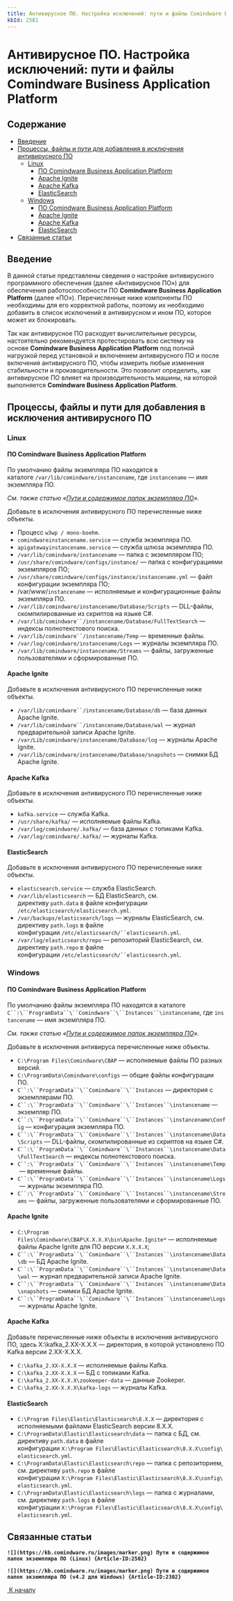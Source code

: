 ```yaml
---
title: Антивирусное ПО. Настройка исключений: пути и файлы Comindware Business Application Platform
kbId: 2581
---
```


# Антивирусное ПО. Настройка исключений: пути и файлы Comindware Business Application Platform

## Содержание

- [Введение](#mcetoc_1hn804c420)
- [Процессы, файлы и пути для добавления в исключения антивирусного ПО](#mcetoc_1hn805c0v1)
	- [Linux](#mcetoc_1hn80cmad0)
		- [ПО Comindware Business Application Platform](#mcetoc_1hn824onh0)
		- [Apache Ignite](#mcetoc_1hn80oa1o3)
		- [Apache Kafka](#mcetoc_1hn80oe6a4)
		- [ElasticSearch](#mcetoc_1hn80okjg5)
	- [Windows](#mcetoc_1hn80cpn51)
		- [ПО Comindware Business Application Platform](#mcetoc_1hn80pcqu6)
		- [Apache Ignite](#mcetoc_1hn80pcqu7)
		- [Apache Kafka](#mcetoc_1hn80pcqu8)
		- [ElasticSearch](#mcetoc_1hn80pcqu9)
- [Связанные статьи](#mcetoc_1hn806jkn3)

## Введение

В данной статье представлены сведения о настройке антивирусного программного обеспечения (далее «Антивирусное ПО») для обеспечения работоспособности ПО **Comindware Business Application Platform** (далее «ПО»). Перечисленные ниже компоненты ПО необходимы для его корректной работы, поэтому их необходимо добавить в список исключений в антивирусном и ином ПО, которое может их блокировать.

Так как антивирусное ПО расходует вычислительные ресурсы, настоятельно рекомендуется протестировать всю систему на основе **Comindware Business Application Platform** под полной нагрузкой перед установкой и включением антивирусного ПО и после включения антивирусного ПО, чтобы измерить любые изменения стабильности и производительности. Это позволит определить, как антивирусное ПО влияет на производительность машины, на которой выполняется **Comindware Business Application Platform**.

## Процессы, файлы и пути для добавления в исключения антивирусного ПО

### Linux

#### ПО Comindware Business Application Platform

По умолчанию файлы экземпляра ПО находятся в каталоге `/var/lib/comindware/instancename`, где `instancename` — имя экземпляра ПО.

*См. также статью «[Пути и содержимое папок экземпляра ПО](https://kb.comindware.ru/article.php?id=2502)».*

Добавьте в исключения антивирусного ПО перечисленные ниже объекты.

- Процесс `w3wp / mono-boehm`.
- `comindwareinstancename.service` — служба экземпляра ПО.
- `apigatewayinstancename.service` — служба шлюза экземпляра ПО.
- `/var/lib/comindware/instancename` — папка с экземпляром ПО;
- `/usr/share/comindware/configs/instance/` — папка с конфигурациями экземпляров ПО;
- `/usr/share/comindware/configs/instance/instancename.yml` — файл конфигурации экземпляра ПО;
- /var/www/`instancename` — исполняемые и конфигурационные файлы экземпляра ПО.
- `/var/lib/comindware/instancename/Database/Scripts` — DLL-файлы, скомпилированные из скриптов на языке C#.
- `/var/lib/comindware``/instancename/Database/FullTextSearch` — индексы полнотекстового поиска.
- `/var/lib/comindware``/instancename/Temp` — временные файлы.
- `/var/log/comindware/instancename/Logs` — журналы экземпляра ПО.
- `/var/lib/comindware/instancename/Streams` — файлы, загруженные пользователями и сформированные ПО.

#### Apache Ignite

Добавьте в исключения антивирусного ПО перечисленные ниже объекты.

- `/var/lib/comindware``/instancename/Database/db` — база данных Apache Ignite.
- `/var/lib/comindware``/instancename/Database/wal` — журнал предварительной записи Apache Ignite.
- `/var/Lib/comindware/instancename/Database/log` — журналы Apache Ignite.
- `/var/lib/comindware/instancename/Database/snapshots` — снимки БД Apache Ignite.

#### Apache Kafka

Добавьте в исключения антивирусного ПО перечисленные ниже объекты.

- `kafka.service` — служба Kafka.
- `/usr/share/kafka/` — исполняемые файлы Kafka.
- `/var/log/comindware/.kafka/` — база данных с топиками Kafka.
- `/var/log/comindware/.kafka/` — журналы Kafka.

#### ElasticSearch

Добавьте в исключения антивирусного ПО перечисленные ниже объекты.

- `elasticsearch.service` — служба ElasticSearch.
- `/var/lib/elasticsearch` — БД ElasticSearch, см. директиву `path.data` в файле конфигурации `/etc/elasticsearch/elasticsearch.yml`.
- `/var/backups/elasticsearch/logs` — журналы ElasticSearch, см. директиву `path.logs` в файле конфигурации `/etc/elasticsearch/``elasticsearch.yml`.
- `/var/log/elasticsearch/repo` — репозиторий ElasticSearch, см. директиву `path.repo` в файле конфигурации `/etc/elasticsearch/``elasticsearch.yml`.

### Windows

#### ПО Comindware Business Application Platform

По умолчанию файлы экземпляра ПО находятся в каталоге `C``:\``ProgramData``\``Comindware``\``Instances``\instancename`, где `instancename` — имя экземпляра ПО.

*См. также статью «[Пути и содержимое папок экземпляра ПО](https://kb.comindware.ru/article.php?id=2302)».*

Добавьте в исключения антивируса перечисленные ниже объекты.

- `C:\Program Files\Comindware\CBAP` — исполняемые файлы ПО разных версий.
- `C:\ProgramData\Comindware\configs` — общие файлы конфигурации ПО.
- `C``:\``ProgramData``\``Comindware``\``Instances` — директория с экземплярами ПО.
- `C``:\``ProgramData``\``Comindware``\``Instances``\instancename` — экземпляр ПО.
- `C``:\``ProgramData``\``Comindware``\``Instances``\instancename\Config` — конфигурация экземпляра ПО.
- `C``:\``ProgramData``\``Comindware``\``Instances``\instancename\Data\Scripts` — DLL-файлы, скомпилированные из скриптов на языке C#.
- `C``:\``ProgramData``\``Comindware``\``Instances``\instancename\Data\FullTextSearch` — индексы полнотекстового поиска.
- `C``:\``ProgramData``\``Comindware``\``Instances``\instancename\Temp` — временные файлы.
- `C``:\``ProgramData``\``Comindware``\``Instances``\instancename\Logs` — журналы экземпляра ПО.
- `C``:\``ProgramData``\``Comindware``\``Instances``\instancename\Streams` — файлы, загруженные пользователями и сформированные ПО.

#### Apache Ignite

- `C:\Program Files\Comindware\CBAP\X.X.X.X\bin\Apache.Ignite*` — исполняемые файлы Apache Ignite для ПО версии `X.X.X.X`;
- `C``:\``ProgramData``\``Comindware``\``Instances``\instancename\Data\db` — БД Apache Ignite.
- `C``:\``ProgramData``\``Comindware``\``Instances``\instancename\Data\wal` — журнал предварительной записи Apache Ignite.
- `C``:\``ProgramData``\``Comindware``\``Instances``\instancename\Data\snapshots` — снимки БД Apache Ignite.
- `C``:\``ProgramData``\``Comindware``\``Instances``\instancename\Logs` — журналы Apache Ignite.

#### Apache Kafka

Добавьте перечисленные ниже объекты в исключения антивирусного ПО, здесь X:\kafka\_2.XX-X.X.X — директория, в которой установлено ПО Kafka версии 2.XX-X.X.X.

- `C:\kafka_2.XX-X.X.X` — исполняемые файлы Kafka.
- `C:\kafka_2.XX-X.X.X` — БД с топиками Kafka.
- `C:\kafka_2.XX-X.X.X\zookeeper-data` — данные Zookeper.
- `C:\kafka_2.XX-X.X.X\kafka-logs` — журналы Kafka.

#### ElasticSearch

- `C:\Program Files\Elastic\Elasticsearch\8.X.X` — директория с исполняемыми файлами ElasticSearch версии 8.X.X.
- `C:\ProgramData\Elastic\Elasticsearch\data` — папка с БД, см. директиву `path.data` в файле конфигурации `X:\Program Files\Elastic\Elasticsearch\8.X.X\config\elasticsearch.yml`.
- `C:\ProgramData\Elastic\Elasticsearch\repo` — папка с репозиторием, см. директиву `path.repo` в файле конфигурации `X:\Program Files\Elastic\Elasticsearch\8.X.X\config\elasticsearch.yml`.
- `C:\ProgramData\Elastic\Elasticsearch\logs` — папка с журналами, см. директиву `path.logs` в файле конфигурации `X:\Program Files\Elastic\Elasticsearch\8.X.X\config\elasticsearch.yml`.

## Связанные статьи

**`![](https://kb.comindware.ru/images/marker.png) Пути и содержимое папок экземпляра ПО (Linux) {Article-ID:2502}`**

**`![](https://kb.comindware.ru/images/marker.png) Пути и содержимое папок экземпляра ПО (v4.2 для Windows) {Article-ID:2302}`**

 [*‌* К началу](#) 

